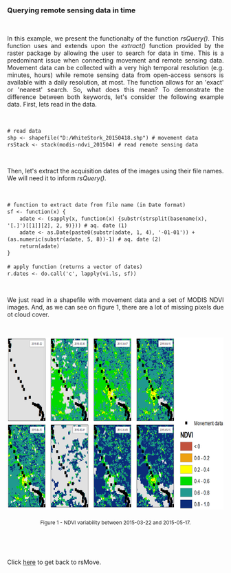 ### Querying remote sensing data in time

<br>

<p align="justify">
In this example, we present the functionalty of the function <i>rsQuery()</i>. This function uses and extends upon the <i>extract()</i> function provided by the raster package by allowing the user to search for data in time. This is a predominant issue when connecting movement and remote sensing data. Movement data can be collected with a very high temporal resolution (e.g. minutes, hours) while remote sensing data from open-access sensors is available with a daily resolution, at most. The function allows for an 'exact' or 'nearest' search. So, what does this mean? To demonstrate the difference between both keywords, let's consider the following example data. First, lets read in the data.
</p> 

<br>

```
# read data
shp <- shapefile("D:/WhiteStork_20150418.shp") # movement data
rsStack <- stack(modis-ndvi_201504) # read remote sensing data
```

<br>

Then, let's extract the acquisition dates of the images using their file names. We will need it to inform <i>rsQuery()</i>.

<br>

```
# function to extract date from file name (in Date format)
sf <- function(x) {
    adate <- (sapply(x, function(x) {substr(strsplit(basename(x), '[.]')[[1]][2], 2, 9)})) # aq. date (1)
    adate <- as.Date(paste0(substr(adate, 1, 4), '-01-01')) + (as.numeric(substr(adate, 5, 8))-1) # aq. date (2)
    return(adate)
}

# apply function (returns a vector of dates)
r.dates <- do.call('c', lapply(vi.ls, sf))
```

<br>

<p align="justify">
We just read in a shapefile with movement data and a set of MODIS NDVI images. And, as we can see on figure 1, there are a lot of missing pixels due ot cloud cover.
</p> 

<br>

<p align="center"><img width="800" height="400" src="https://github.com/RRemelgado/README_data/blob/master/rsMove/Figure-1_Example-4.png"></p>

<p align="center"><sub>Figure 1 - NDVI variability between 2015-03-22 and 2015-05-17.</sub></p>

<br>

<p align="justify">

</p> 










<br>

Click  <a href="https://github.com/RRemelgado/rsMove/">here</a> to get back to rsMove.

<br>
